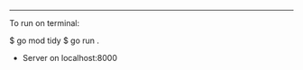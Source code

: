 ------------------------------------------------------------------------------------------------------------------------
To run on terminal:

$ go mod tidy 
$ go run .

- Server on localhost:8000